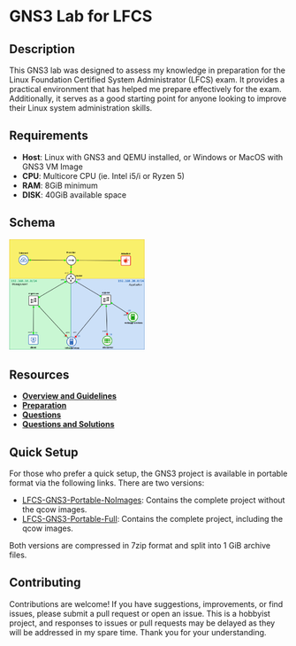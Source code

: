 # GNS3 Lab for LFCS

## Description

This GNS3 lab was designed to assess my knowledge in preparation for the Linux Foundation Certified System Administrator (LFCS) exam. It provides a practical environment that has helped me prepare effectively for the exam. Additionally, it serves as a good starting point for anyone looking to improve their Linux system administration skills.

## Requirements

- **Host**: Linux with GNS3 and QEMU installed, or Windows or MacOS with GNS3 VM Image
- **CPU**: Multicore CPU (ie. Intel i5/i or Ryzen 5)
- **RAM**: 8GiB minimum
- **DISK**: 40GiB available space

## Schema
<img src="imgs/lab-schema.png" alt="Schema" style="zoom:30%;" />

## Resources

- **[Overview and Guidelines](GNS3%20Lab%20for%20LFCS%20-%20Overview%20and%20Guidelines.md)**
- **[Preparation](GNS3%20Lab%20for%20LFCS%20-%20Preparation.md)**
- **[Questions](GNS3%20Lab%20for%20LFCS%20-%20Questions.md)**
- **[Questions and Solutions]("./GNS3%20Lab%20for%20LFCS%20-%20Questions%20andvSolutions.md")**

## Quick Setup
For those who prefer a quick setup, the GNS3 project is available in portable format via the following links. There are two versions:

- [LFCS-GNS3-Portable-NoImages](https://mega.nz/folder/edd2GKia#8TYTBFtv_aiHL_fJr9XBOg): Contains the complete project without the qcow images.
- [LFCS-GNS3-Portable-Full](https://mega.nz/folder/rIFEwYrY#AYieH6XuZ5KTPSBEH7gqlA): Contains the complete project, including the qcow images.

Both versions are compressed in 7zip format and split into 1 GiB archive files.

## Contributing

Contributions are welcome! If you have suggestions, improvements, or find issues, please submit a pull request or open an issue.  This is a hobbyist project, and responses to issues or pull requests may be delayed as they will be addressed in my spare time. Thank you for your understanding.
